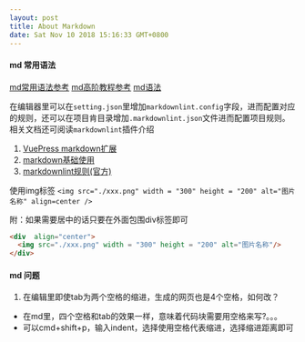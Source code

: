 ```yaml
---
layout: post
title: About Markdown
date: Sat Nov 10 2018 15:16:33 GMT+0800
---
```



#### md 常用语法
[md常用语法参考](https://www.jianshu.com/p/45faddb1526d)
[md高阶教程参考](http://www.iamxiarui.com/?p=1096#5)
[md语法](https://coding.net/help/doc/project/markdown.html#i-9)

在编辑器里可以在`setting.json`里增加`markdownlint.config`字段，进而配置对应的规则，还可以在项目肯目录增加`.markdownlint.json`文件进而配置项目规则。相关文档还可阅读`markdownlint`插件介绍

1. [VuePress markdown扩展](https://vuepress.vuejs.org/zh/guide/markdown.html)
2. [markdown基础使用](http://xianbai.me/learn-md/article/about/readme.html)
3. [markdownlint规则(官方)](https://github.com/DavidAnson/markdownlint/blob/v0.13.0/doc/Rules.md#md022)


使用img标签 
`<img src="./xxx.png" width = "300" height = "200" alt="图片名称" align=center />`

附：如果需要居中的话只要在外面包围div标签即可
```html
<div  align="center">    
  <img src="./xxx.png" width = "300" height = "200" alt="图片名称"/>
</div>
```


#### md 问题
1. 在编辑里即使tab为两个空格的缩进，生成的网页也是4个空格，如何改？
  - 在md里，四个空格和tab的效果一样，意味着代码块需要用空格来写?。。。
  - 可以cmd+shift+p，输入indent，选择使用空格代表缩进，选择缩进距离即可




